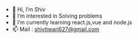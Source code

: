 - 👋 Hi, I’m Shiv
- 👀 I’m interested in Solving problems
- 🌱 I’m currently learning react.js,vue and node.js
- 📫 Mail : shivtiwari627@gmail.com 

<!---
shiv122/shiv122 is a ✨ special ✨ repository because its `README.md` (this file) appears on your GitHub profile.
You can click the Preview link to take a look at your changes.
--->
